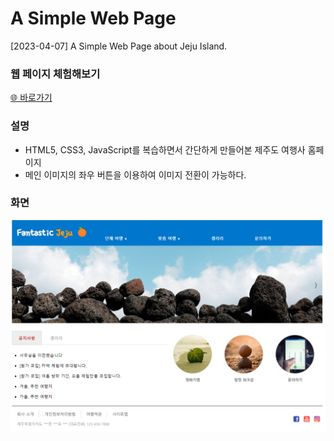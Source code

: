# A Simple Web Page
[2023-04-07] A Simple Web Page about Jeju Island.

### 웹 페이지 체험해보기
[🌐 바로가기](https://starrykss.github.io/Practices/SimpleWebPage/index.html)

### 설명
- HTML5, CSS3, JavaScript를 복습하면서 간단하게 만들어본 제주도 여행사 홈페이지
- 메인 이미지의 좌우 버튼을 이용하여 이미지 전환이 가능하다.

### 화면

![웹 페이지 화면](picture.png)
